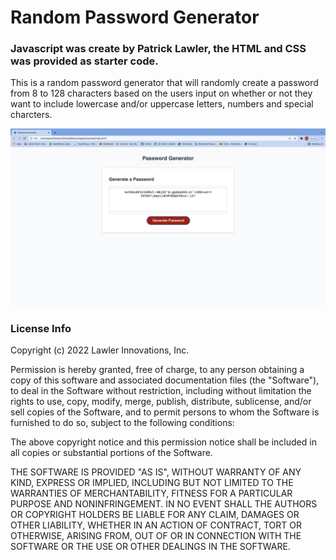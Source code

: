 # Random Password Generator

### Javascript was create by Patrick Lawler, the HTML and CSS was provided as starter code.

This is a random password generator that will randomly create a password from 8 to 128 characters based on the users input on whether or not they want to include lowercase and/or uppercase letters, numbers and special charcters.

<img src="./assets/images/Password-Generator.png" alt="password generator website screenshot">

### License Info
Copyright (c) 2022 Lawler Innovations, Inc.

Permission is hereby granted, free of charge, to any person obtaining a copy of this software and associated documentation files (the "Software"), to deal in the Software without restriction, including without limitation the rights to use, copy, modify, merge, publish, distribute, sublicense, and/or sell copies of the Software, and to permit persons to whom the Software is furnished to do so, subject to the following conditions:

The above copyright notice and this permission notice shall be included in all copies or substantial portions of the Software.

THE SOFTWARE IS PROVIDED "AS IS", WITHOUT WARRANTY OF ANY KIND, EXPRESS OR IMPLIED, INCLUDING BUT NOT LIMITED TO THE WARRANTIES OF MERCHANTABILITY, FITNESS FOR A PARTICULAR PURPOSE AND NONINFRINGEMENT. IN NO EVENT SHALL THE AUTHORS OR COPYRIGHT HOLDERS BE LIABLE FOR ANY CLAIM, DAMAGES OR OTHER LIABILITY, WHETHER IN AN ACTION OF CONTRACT, TORT OR OTHERWISE, ARISING FROM, OUT OF OR IN CONNECTION WITH THE SOFTWARE OR THE USE OR OTHER DEALINGS IN THE SOFTWARE.